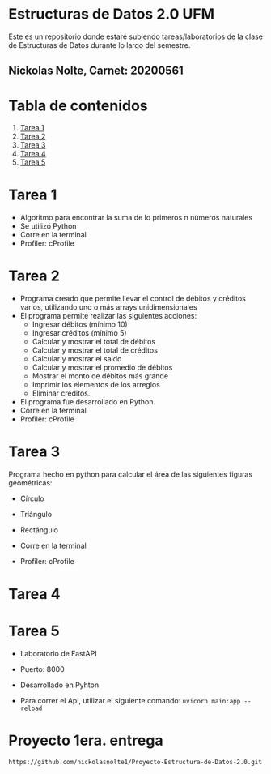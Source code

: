 # Estructuras de Datos 2.0 UFM
Este es un repositorio donde estaré subiendo tareas/laboratorios de la clase de Estructuras de Datos durante lo largo del semestre.

## Nickolas Nolte, Carnet: 20200561


# Tabla de contenidos
1. [Tarea 1](#tarea-1)
2. [Tarea 2](#Tarea-2)
3. [Tarea 3](#Tarea-3)
3. [Tarea 4](#Tarea-4)
3. [Tarea 5](#Tarea-5)


# Tarea 1
- Algoritmo para encontrar la suma de lo primeros n números naturales
- Se utilizó Python
- Corre en la terminal
- Profiler: cProfile

# Tarea 2
- Programa creado que permite llevar el control de débitos y créditos varios, utilizando uno o más arrays unidimensionales
- El programa permite realizar las siguientes acciones: 
  - Ingresar débitos (mínimo 10)
  - Ingresar créditos (mínimo 5)
  - Calcular y mostrar el total de débitos
  - Calcular y mostrar el total de créditos
  - Calcular y mostrar el saldo
  - Calcular y mostrar el promedio de débitos
  - Mostrar el monto de débitos más grande
  - Imprimir los elementos de los arreglos
  - Eliminar créditos. 
- El programa fue desarrollado en Python.
- Corre en la terminal
- Profiler: cProfile


# Tarea 3
Programa hecho en python para calcular el área de las siguientes figuras geométricas: 
- Círculo
- Triángulo
- Rectángulo

- Corre en la terminal
- Profiler: cProfile


# Tarea 4

# Tarea 5
- Laboratorio de FastAPI
- Puerto: 8000
- Desarrollado en Pyhton


- Para correr el Api, utilizar el siguiente comando: 
`uvicorn main:app --reload `


# Proyecto 1era. entrega
`https://github.com/nickolasnolte1/Proyecto-Estructura-de-Datos-2.0.git`